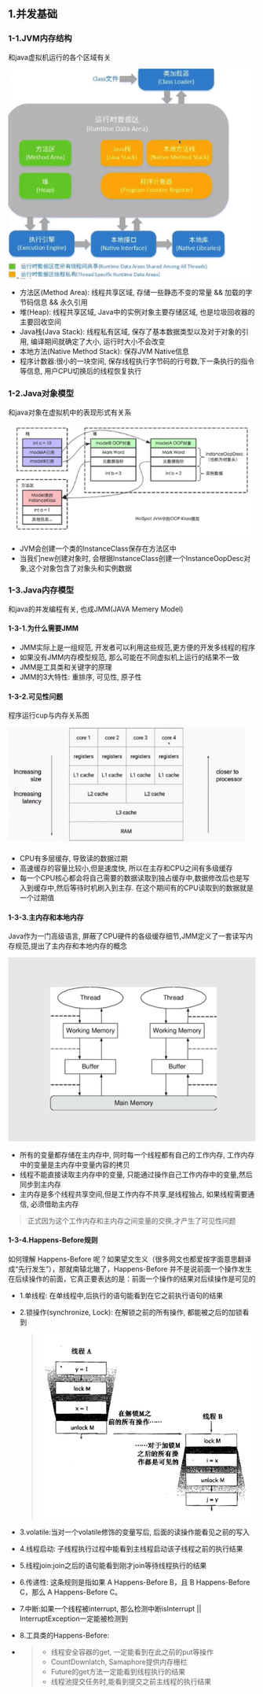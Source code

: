 ## 1.并发基础

### 1-1.JVM内存结构

和java虚拟机运行的各个区域有关

![image](../img/Jvm内存结构.png)

- 方法区(Method Area): 线程共享区域, 存储一些静态不变的常量 && 加载的字节码信息 && 永久引用
- 堆(Heap): 线程共享区域, Java中的实例对象主要存储区域, 也是垃圾回收器的主要回收空间
- Java栈(Java Stack): 线程私有区域, 保存了基本数据类型以及对于对象的引用, 编译期间就确定了大小, 运行时大小不会改变
- 本地方法(Native Method Stack): 保存JVM Native信息
- 程序计数器:很小的一块空间, 保存线程执行字节码的行号数,下一条执行的指令等信息, 用户CPU切换后的线程恢复执行

### 1-2.Java对象模型

和java对象在虚拟机中的表现形式有关系

![image](../img/java对象模型.png)

- JVM会创建一个类的InstanceClass保存在方法区中
- 当我们new创建对象时, 会根据InstanceClass创建一个InstanceOopDesc对象,这个对象包含了对象头和实例数据



### 1-3.Java内存模型

和java的并发编程有关, 也成JMM(JAVA Memery Model)

#### 1-3-1.为什么需要JMM

- JMM实际上是一组规范, 开发者可以利用这些规范,更方便的开发多线程的程序
- 如果没有JMM内存模型规范, 那么可能在不同虚拟机上运行的结果不一致
- JMM是工具类和关键字的原理
- JMM的3大特性: 重排序, 可见性, 原子性



#### 1-3-2.可见性问题

程序运行cup与内存关系图

![image](../img/CPU_cache.png)

- CPU有多层缓存, 导致读的数据过期
- 高速缓存的容量比较小,但是速度快, 所以在主存和CPU之间有多级缓存
- 每一个CPU核心都会将自己需要的数据读取到独占缓存中,数据修改后也是写入到缓存中,然后等待时机刷入到主存. 在这个期间有的CPU读取到的数据就是一个过期值

#### 1-3-3.主内存和本地内存

Java作为一门高级语言, 屏蔽了CPU硬件的各级缓存细节,JMM定义了一套读写内存规范,提出了主内存和本地内存的概念

![image](../img/JMM内存抽象.png)

- 所有的变量都存储在主内存中, 同时每一个线程都有自己的工作内存, 工作内存中的变量是主内存中变量内容的拷贝
- 线程不能直接读取主内存中的变量, 只能通过操作自己工作内存中的变量,然后同步到主内存
- 主内存是多个线程共享空间,但是工作内存不共享,是线程独占, 如果线程需要通信, 必须借助主内存



> 正式因为这个工作内存和主内存之间变量的交换,才产生了可见性问题



#### 1-3-4.Happens-Before规则

如何理解 Happens-Before 呢？如果望文生义（很多网文也都爱按字面意思翻译成“先行发生”），那就南辕北辙了，Happens-Before 并不是说前面一个操作发生在后续操作的前面，它真正要表达的是：前面一个操作的结果对后续操作是可见的

- 1.单线程: 在单线程中,后执行的语句能看到在它之前执行语句的结果

- 2.锁操作(synchronize, Lock): 在解锁之前的所有操作, 都能被之后的加锁看到

  >![image](../img/happens_before_lock.png)

- 3.volatile:当对一个volatile修饰的变量写后, 后面的读操作能看见之前的写入

- 4.线程启动: 子线程执行过程中能看到主线程启动该子线程之前的执行结果

- 5.线程join:join之后的语句能看到刚才join等待线程执行的结果

- 6.传递性: 这条规则是指如果 A Happens-Before B，且 B Happens-Before C，那么 A Happens-Before C。

- 7.中断:如果一个线程被interrupt, 那么检测中断isInterrupt || InterruptException一定能被检测到

- 8.工具类的Happens-Before: 

- > - 线程安全容器的get, 一定能看到在此之前的put等操作
  > - CountDownlatch, Samaphore提供内存栅栏
  > - Future的get方法一定能看到线程执行的结果
  > - 线程池提交任务时,能看到提交之前主线程的执行结果